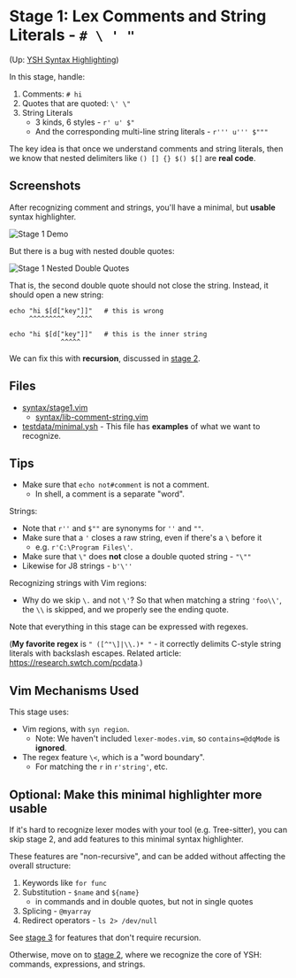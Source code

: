 Stage 1: Lex Comments and String Literals - `# \ ' "`
=====

(Up: [YSH Syntax Highlighting](algorithms.md))

In this stage, handle:

1. Comments: `# hi`
1. Quotes that are quoted: `\' \"`
1. String Literals 
   - 3 kinds, 6 styles - `r' u' $"`
   - And the corresponding multi-line string literals - `r''' u''' $"""`

The key idea is that once we understand comments and string literals, then we
know that nested delimiters like `() [] {} $() $[]` are **real code**.

## Screenshots

After recognizing comment and strings, you'll have a minimal, but **usable**
syntax highlighter.

![Stage 1 Demo](https://pages.oils.pub/oils-vim/screenshots/stage1-demo.png)

But there is a bug with nested double quotes:

![Stage 1 Nested Double Quotes](https://pages.oils.pub/oils-vim/screenshots/stage1-nested-dq.png)

That is, the second double quote should not close the string.  Instead, it
should open a new string:

    echo "hi $[d["key"]]"   # this is wrong
         ^^^^^^^^^   ^^^^

    echo "hi $[d["key"]]"   # this is the inner string
                 ^^^^^

We can fix this with **recursion**, discussed in [stage 2](stage2.md).

## Files

- [syntax/stage1.vim](../syntax/stage1.vim)
  - [syntax/lib-comment-string.vim](../syntax/lib-comment-string.vim)
- [testdata/minimal.ysh](../testdata/minimal.ysh) - This file has **examples**
  of what we want to recognize.

## Tips

- Make sure that `echo not#comment` is not a comment.
  - In shell, a comment is a separate "word".

Strings:

- Note that `r''` and `$""` are synonyms for `''` and `""`.
- Make sure that a `'` closes a raw string, even if there's a `\` before it
  - e.g. `r'C:\Program Files\'`.
- Make sure that `\"` does **not** close a double quoted string - `"\""`
- Likewise for J8 strings -  `b'\''`

Recognizing strings with Vim regions:

- Why do we skip `\.` and not `\'`?  So that when matching a string `'foo\\'`,
  the `\\` is skipped, and we properly see the ending quote.

Note that everything in this stage can be expressed with regexes.

(**My favorite regex** is `" ([^"\]|\\.)* "` - it correctly delimits C-style
string literals with backslash escapes.  Related article:
<https://research.swtch.com/pcdata>.)


## Vim Mechanisms Used

This stage uses:

- Vim regions, with `syn region`.
  - Note: We haven't included `lexer-modes.vim`, so `contains=@dqMode` is
    **ignored**.
- The regex feature `\<`, which is a "word boundary".
  - For matching the `r` in `r'string'`, etc.

## Optional: Make this minimal highlighter more usable

If it's hard to recognize lexer modes with your tool (e.g. Tree-sitter), you
can skip stage 2, and add features to this minimal syntax highlighter.

These features are "non-recursive", and can be added without affecting the
overall structure:

1. Keywords like `for func`
1. Substitution - `$name` and `${name}`
   - in commands and in double quotes, but not in single quotes
1. Splicing - `@myarray`
1. Redirect operators - `ls 2> /dev/null`

See [stage 3](stage3.md) for features that don't require recursion.

Otherwise, move on to [stage 2](stage2.md), where we recognize the core of YSH:
commands, expressions, and strings.



